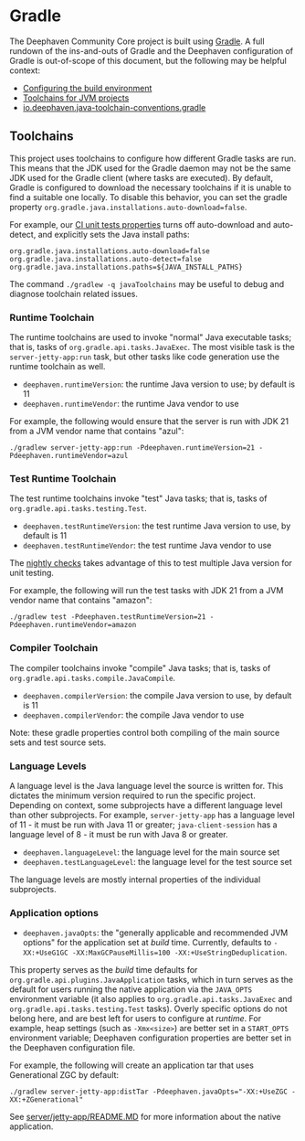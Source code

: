 # Gradle

The Deephaven Community Core project is built using [Gradle](https://docs.gradle.org/8.7/userguide/userguide.html).
A full rundown of the ins-and-outs of Gradle and the Deephaven configuration of Gradle is out-of-scope of this document, but the following may be helpful context:

* [Configuring the build environment](https://docs.gradle.org/8.7/userguide/build_environment.html)
* [Toolchains for JVM projects](https://docs.gradle.org/8.7/userguide/toolchains.html)
* [io.deephaven.java-toolchain-conventions.gradle](buildSrc/src/main/groovy/io.deephaven.java-toolchain-conventions.gradle)

## Toolchains

This project uses toolchains to configure how different Gradle tasks are run.
This means that the JDK used for the Gradle daemon may not be the same JDK used for the Gradle client (where tasks are executed).
By default, Gradle is configured to download the necessary toolchains if it is unable to find a suitable one locally.
To disable this behavior, you can set the gradle property `org.gradle.java.installations.auto-download=false`.

For example, our [CI unit tests properties](.github/scripts/gradle-properties.sh) turns off auto-download and auto-detect,
and explicitly sets the Java install paths:

```properties
org.gradle.java.installations.auto-download=false
org.gradle.java.installations.auto-detect=false
org.gradle.java.installations.paths=${JAVA_INSTALL_PATHS}
```

The command `./gradlew -q javaToolchains` may be useful to debug and diagnose toolchain related issues.

### Runtime Toolchain

The runtime toolchains are used to invoke "normal" Java executable tasks; that is, tasks of `org.gradle.api.tasks.JavaExec`.
The most visible task is the `server-jetty-app:run` task, but other tasks like code generation use the runtime toolchain
as well.

* `deephaven.runtimeVersion`: the runtime Java version to use; by default is 11
* `deephaven.runtimeVendor`: the runtime Java vendor to use

For example, the following would ensure that the server is run with JDK 21 from a JVM vendor name that contains "azul":

`./gradlew server-jetty-app:run -Pdeephaven.runtimeVersion=21 -Pdeephaven.runtimeVendor=azul`

### Test Runtime Toolchain

The test runtime toolchains invoke "test" Java tasks; that is, tasks of `org.gradle.api.tasks.testing.Test`.

* `deephaven.testRuntimeVersion`: the test runtime Java version to use, by default is 11
* `deephaven.testRuntimeVendor`: the test runtime Java vendor to use

The [nightly checks](.github/workflows/nightly-check-ci.yml) takes advantage of this to test multiple Java version for
unit testing.

For example, the following will run the test tasks with JDK 21 from a JVM vendor name that contains "amazon":

`./gradlew test -Pdeephaven.testRuntimeVersion=21 -Pdeephaven.runtimeVendor=amazon`

### Compiler Toolchain

The compiler toolchains invoke "compile" Java tasks; that is, tasks of `org.gradle.api.tasks.compile.JavaCompile`.

* `deephaven.compilerVersion`: the compile Java version to use, by default is 11
* `deephaven.compilerVendor`: the compile Java vendor to use

Note: these gradle properties control both compiling of the main source sets and test source sets.

### Language Levels

A language level is the Java language level the source is written for. This dictates the minimum version required to run
the specific project. Depending on context, some subprojects have a different language level than other subprojects. For
example, `server-jetty-app` has a language level of 11 - it must be run with Java 11 or greater;
`java-client-session` has a language level of 8 - it must be run with Java 8 or greater.

* `deephaven.languageLevel`: the language level for the main source set
* `deephaven.testLanguageLevel`: the language level for the test source set

The language levels are mostly internal properties of the individual subprojects.

### Application options

* `deephaven.javaOpts`: the "generally applicable and recommended JVM options" for the application set at _build_ time. 
Currently, defaults to `-XX:+UseG1GC -XX:MaxGCPauseMillis=100 -XX:+UseStringDeduplication`.

This property serves as the _build_ time defaults for `org.gradle.api.plugins.JavaApplication` tasks, which in
turn serves as the default for users running the native application via the `JAVA_OPTS` environment variable (it also
applies to `org.gradle.api.tasks.JavaExec` and `org.gradle.api.tasks.testing.Test` tasks). Overly specific options do
not belong here, and are best left for users to configure at _runtime_. For example, heap settings (such as `-Xmx<size>`)
are better set in a `START_OPTS` environment variable; Deephaven configuration properties are better set in the
Deephaven configuration file.

For example, the following will create an application tar that uses Generational ZGC by default:

`./gradlew server-jetty-app:distTar -Pdeephaven.javaOpts="-XX:+UseZGC -XX:+ZGenerational"`

See [server/jetty-app/README.MD](server/jetty-app/README.md) for more information about
the native application.
